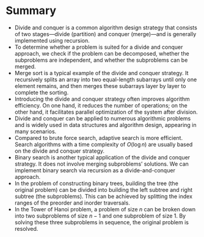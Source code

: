 # Summary

- Divide and conquer is a common algorithm design strategy that consists of two stages—divide (partition) and conquer (merge)—and is generally implemented using recursion.
- To determine whether a problem is suited for a divide and conquer approach, we check if the problem can be decomposed, whether the subproblems are independent, and whether the subproblems can be merged.
- Merge sort is a typical example of the divide and conquer strategy. It recursively splits an array into two equal-length subarrays until only one element remains, and then merges these subarrays layer by layer to complete the sorting.
- Introducing the divide and conquer strategy often improves algorithm efficiency. On one hand, it reduces the number of operations; on the other hand, it facilitates parallel optimization of the system after division.
- Divide and conquer can be applied to numerous algorithmic problems and is widely used in data structures and algorithm design, appearing in many scenarios.
- Compared to brute force search, adaptive search is more efficient. Search algorithms with a time complexity of $O(\log n)$ are usually based on the divide and conquer strategy.
- Binary search is another typical application of the divide and conquer strategy. It does not involve merging subproblems’ solutions. We can implement binary search via recursion as a divide-and-conquer approach.
- In the problem of constructing binary trees, building the tree (the original problem) can be divided into building the left subtree and right subtree (the subproblems). This can be achieved by splitting the index ranges of the preorder and inorder traversals.
- In the Tower of Hanoi problem, a problem of size $n$ can be broken down into two subproblems of size $n-1$ and one subproblem of size $1$. By solving these three subproblems in sequence, the original problem is resolved.
